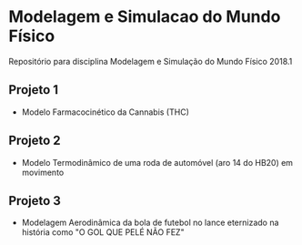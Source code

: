 # Modelagem e Simulacao do Mundo Físico
Repositório para disciplina Modelagem e Simulação do Mundo Físico 2018.1
## Projeto 1
* Modelo Farmacocinético da Cannabis (THC)
## Projeto 2
* Modelo Termodinâmico de uma roda de automóvel (aro 14 do HB20) em movimento
## Projeto 3
* Modelagem Aerodinâmica da bola de futebol no lance eternizado na história como "O GOL QUE PELÉ NÃO FEZ"
